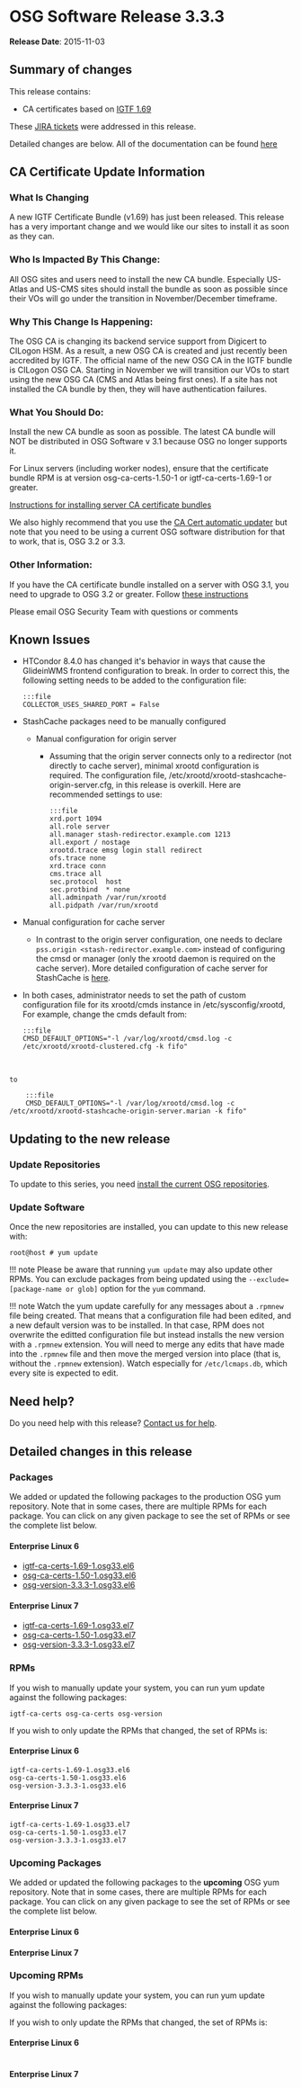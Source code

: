 OSG Software Release 3.3.3
==========================

**Release Date**: 2015-11-03

Summary of changes
------------------

This release contains:

-   CA certificates based on [IGTF 1.69](https://dist.eugridpma.info/distribution/igtf/current/CHANGES)

These [JIRA tickets](https://jira.opensciencegrid.org/issues/?jql=project%20%3D%20SOFTWARE%20AND%20fixVersion%20%3D%203.3.3%20ORDER%20BY%20priority%20DESC) were addressed in this release.

Detailed changes are below. All of the documentation can be found [here](../../)

CA Certificate Update Information
---------------------------------

### What Is Changing

A new IGTF Certificate Bundle (v1.69) has just been released. This release has a very important change and we would like our sites to install it as soon as they can.

### Who Is Impacted By This Change:

All OSG sites and users need to install the new CA bundle. Especially US-Atlas and US-CMS sites should install the bundle as soon as possible since their VOs will go under the transition in November/December timeframe.

### Why This Change Is Happening:

The OSG CA is changing its backend service support from Digicert to CILogon HSM. As a result, a new OSG CA is created and just recently been accredited by IGTF. The official name of the new OSG CA in the IGTF bundle is CILogon OSG CA. Starting in November we will transition our VOs to start using the new OSG CA (CMS and Atlas being first ones). If a site has not installed the CA bundle by then, they will have authentication failures.

### What You Should Do:

Install the new CA bundle as soon as possible. The latest CA bundle will NOT be distributed in OSG Software v 3.1 because OSG no longer supports it.

For Linux servers (including worker nodes), ensure that the certificate bundle RPM is at version osg-ca-certs-1.50-1 or igtf-ca-certs-1.69-1 or greater.

[Instructions for installing server CA certificate bundles](/common/ca)

We also highly recommend that you use the [CA Cert automatic updater](/security/certificate-management#osg-ca-certificates-updater) but note that you need to be using a current OSG software distribution for that to work, that is, OSG 3.2 or 3.3.

### Other Information:

If you have the CA certificate bundle installed on a server with OSG 3.1, you need to upgrade to OSG 3.2 or greater. Follow [these instructions](/release/release_series/#updating-from-osg-31-32-33-to-33-or-34)

Please email OSG Security Team with questions or comments

Known Issues
------------

-   HTCondor 8.4.0 has changed it's behavior in ways that cause the GlideinWMS frontend configuration to break. In order to correct this, the following setting needs to be added to the configuration file:

        :::file
        COLLECTOR_USES_SHARED_PORT = False

-   StashCache packages need to be manually configured
    -   Manual configuration for origin server
        -   Assuming that the origin server connects only to a redirector (not directly to cache server), minimal xrootd configuration is required. The configuration file, /etc/xrootd/xrootd-stashcache-origin-server.cfg, in this release is overkill. Here are recommended settings to use:

                :::file
                xrd.port 1094
                all.role server
                all.manager stash-redirector.example.com 1213
                all.export / nostage
                xrootd.trace emsg login stall redirect
                ofs.trace none
                xrd.trace conn
                cms.trace all
                sec.protocol  host
                sec.protbind  * none
                all.adminpath /var/run/xrootd
                all.pidpath /var/run/xrootd

-   Manual configuration for cache server
    -   In contrast to the origin server configuration, one needs to declare `pss.origin <stash-redirector.example.com>` instead of configuring the cmsd or manager (only the xrootd daemon is required on the cache server). More detailed configuration of cache server for StashCache is [here](http://opensciencegrid.github.io/StashCache/admin/configure-cache/).
-   In both cases, administrator needs to set the path of custom configuration file for its xrootd/cmds instance in /etc/sysconfig/xrootd, For example, change the cmds default from:

        :::file
        CMSD_DEFAULT_OPTIONS="-l /var/log/xrootd/cmsd.log -c /etc/xrootd/xrootd-clustered.cfg -k fifo"
<br/>

    to

        :::file
        CMSD_DEFAULT_OPTIONS="-l /var/log/xrootd/cmsd.log -c /etc/xrootd/xrootd-stashcache-origin-server.marian -k fifo" 

Updating to the new release
---------------------------

### Update Repositories

To update to this series, you need [install the current OSG repositories](../../common/yum#install-osg-repositories).

### Update Software

Once the new repositories are installed, you can update to this new release with:

``` console
root@host # yum update
```

!!! note
    Please be aware that running `yum update` may also update other RPMs. You can exclude packages from being updated using the `--exclude=[package-name or glob]` option for the `yum` command.

!!! note
    Watch the yum update carefully for any messages about a `.rpmnew` file being created. That means that a configuration file had been edited, and a new default version was to be installed. In that case, RPM does not overwrite the editted configuration file but instead installs the new version with a `.rpmnew` extension. You will need to merge any edits that have made into the `.rpmnew` file and then move the merged version into place (that is, without the `.rpmnew` extension). Watch especially for `/etc/lcmaps.db`, which every site is expected to edit.

Need help?
----------

Do you need help with this release? [Contact us for help](../../common/help).

Detailed changes in this release
--------------------------------

### Packages

We added or updated the following packages to the production OSG yum repository. Note that in some cases, there are multiple RPMs for each package. You can click on any given package to see the set of RPMs or see the complete list below.

#### Enterprise Linux 6

-   [igtf-ca-certs-1.69-1.osg33.el6](https://koji-hub.batlab.org/koji/search?match=glob&type=build&terms=igtf-ca-certs-1.69-1.osg33.el6)
-   [osg-ca-certs-1.50-1.osg33.el6](https://koji-hub.batlab.org/koji/search?match=glob&type=build&terms=osg-ca-certs-1.50-1.osg33.el6)
-   [osg-version-3.3.3-1.osg33.el6](https://koji-hub.batlab.org/koji/search?match=glob&type=build&terms=osg-version-3.3.3-1.osg33.el6)

#### Enterprise Linux 7

-   [igtf-ca-certs-1.69-1.osg33.el7](https://koji-hub.batlab.org/koji/search?match=glob&type=build&terms=igtf-ca-certs-1.69-1.osg33.el7)
-   [osg-ca-certs-1.50-1.osg33.el7](https://koji-hub.batlab.org/koji/search?match=glob&type=build&terms=osg-ca-certs-1.50-1.osg33.el7)
-   [osg-version-3.3.3-1.osg33.el7](https://koji-hub.batlab.org/koji/search?match=glob&type=build&terms=osg-version-3.3.3-1.osg33.el7)

### RPMs

If you wish to manually update your system, you can run yum update against the following packages:

    igtf-ca-certs osg-ca-certs osg-version

If you wish to only update the RPMs that changed, the set of RPMs is:

#### Enterprise Linux 6

``` file
igtf-ca-certs-1.69-1.osg33.el6
osg-ca-certs-1.50-1.osg33.el6
osg-version-3.3.3-1.osg33.el6
```

#### Enterprise Linux 7

``` file
igtf-ca-certs-1.69-1.osg33.el7
osg-ca-certs-1.50-1.osg33.el7
osg-version-3.3.3-1.osg33.el7
```

### Upcoming Packages

We added or updated the following packages to the **upcoming** OSG yum repository. Note that in some cases, there are multiple RPMs for each package. You can click on any given package to see the set of RPMs or see the complete list below.

#### Enterprise Linux 6

#### Enterprise Linux 7

### Upcoming RPMs

If you wish to manually update your system, you can run yum update against the following packages:

If you wish to only update the RPMs that changed, the set of RPMs is:

#### Enterprise Linux 6

``` file
```

#### Enterprise Linux 7

``` file
```


